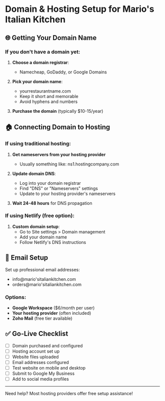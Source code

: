 # Domain & Hosting Setup for Mario's Italian Kitchen

## 🌐 Getting Your Domain Name

### If you don't have a domain yet:
1. **Choose a domain registrar**:
   - Namecheap, GoDaddy, or Google Domains
   
2. **Pick your domain name**:
   - yourrestaurantname.com
   - Keep it short and memorable
   - Avoid hyphens and numbers

3. **Purchase the domain** (typically $10-15/year)

## 🏠 Connecting Domain to Hosting

### If using traditional hosting:
1. **Get nameservers from your hosting provider**
   - Usually something like: ns1.hostingcompany.com
   
2. **Update domain DNS**:
   - Log into your domain registrar
   - Find "DNS" or "Nameservers" settings
   - Update to your hosting provider's nameservers
   
3. **Wait 24-48 hours** for DNS propagation

### If using Netlify (free option):
1. **Custom domain setup**:
   - Go to Site settings > Domain management
   - Add your domain name
   - Follow Netlify's DNS instructions

## 📧 Email Setup

Set up professional email addresses:
- info@mario'sitaliankitchen.com
- orders@mario'sitaliankitchen.com

### Options:
- **Google Workspace** ($6/month per user)
- **Your hosting provider** (often included)
- **Zoho Mail** (free tier available)

## ✅ Go-Live Checklist

- [ ] Domain purchased and configured
- [ ] Hosting account set up
- [ ] Website files uploaded
- [ ] Email addresses configured
- [ ] Test website on mobile and desktop
- [ ] Submit to Google My Business
- [ ] Add to social media profiles

---

Need help? Most hosting providers offer free setup assistance!
